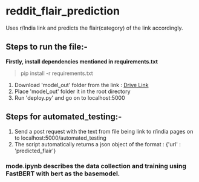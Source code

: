 # reddit_flair_prediction
Uses r/India link and predicts the flair(category) of the link accordingly.



## Steps to run the file:-

**Firstly, install dependencies mentioned in requirements.txt**

> pip install -r requirements.txt

1. Download 'model_out' folder from the link : [Drive Link](https://drive.google.com/open?id=14fJHK5DtEUOOjgfD1OX5WwB8snfwjV3a)
2. Place 'model_out' folder it in the root directory
3. Run 'deploy.py' and go on to localhost:5000



## Steps for automated_testing:-

1. Send a post request with the text from file being link to r/india pages on to localhost:5000/automated_testing
2. The script automatically returns a json object of the format : {'url' : 'predicted_flair'}


### mode.ipynb describes the data collection and training using FastBERT with bert as the basemodel.
